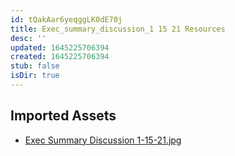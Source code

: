 ```yaml
---
id: tQakAar6yeqggLK0dE70j
title: Exec_summary_discussion_1 15 21 Resources
desc: ''
updated: 1645225706394
created: 1645225706394
stub: false
isDir: true
---
```

## Imported Assets
- [Exec Summary Discussion 1-15-21.jpg](/assets/exec-summary-discussion-1-15-21-jZAzibhIomT1.jpg)
